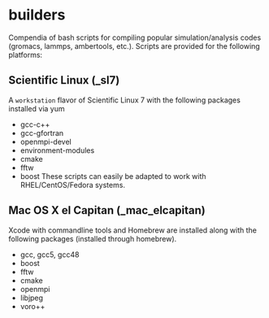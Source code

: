 # builders

Compendia of bash scripts for compiling popular simulation/analysis
codes (gromacs, lammps, ambertools, etc.). Scripts are provided for
the following platforms:

## Scientific Linux (_sl7)
A ``workstation`` flavor of Scientific Linux 7 with the following 
packages installed via yum
* gcc-c++
* gcc-gfortran
* openmpi-devel
* environment-modules
* cmake
* fftw
* boost
These scripts can easily be adapted to work with RHEL/CentOS/Fedora systems.

## Mac OS X el Capitan (_mac_elcapitan)
Xcode with commandline tools and Homebrew are installed along with the
following packages (installed through homebrew).
* gcc, gcc5, gcc48
* boost
* fftw
* cmake
* openmpi
* libjpeg
* voro++



